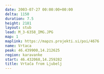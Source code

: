 ```yaml
---
date: 2003-07-27 00:00:00+00:00
delta: 1150
duration: 7.5
height: 2181
layout: stub
lead: M_3-6358_IMG.JPG
map: 1
maplink: https://mapzs.projekti.si/poi/4676
name: Vrtaca
peak: 46.439900,14.212625
region: karavanke
start: 46.432068,14.259282
title: Vrtača from Ljubelj
---
```

